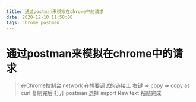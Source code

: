 ```yaml
---
title: 通过postman来模拟在chrome中的请求
date: 2020-12-10 11:50:00
tags: chrome postman
---
```


# 通过postman来模拟在chrome中的请求

> 在Chrome控制台 network 在想要调试的链接上 右键 => copy => copy as curl 复制完后
> 打开 postman 选择 import Raw text 粘贴完成 
